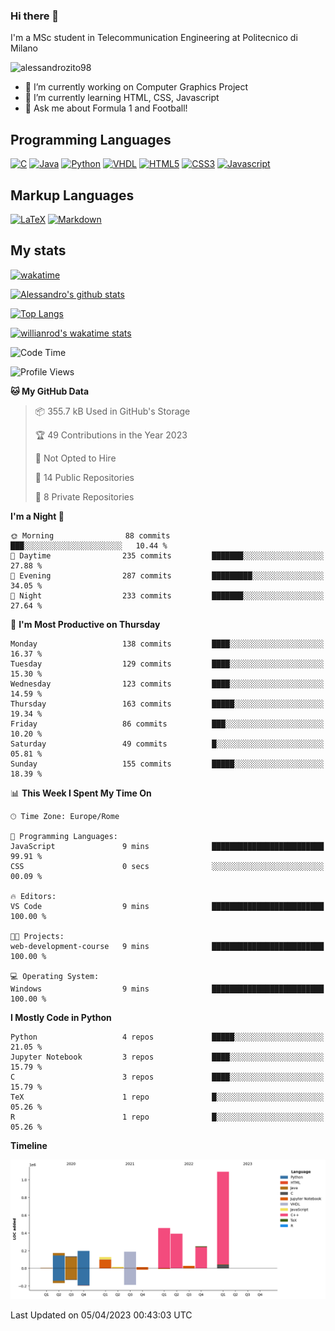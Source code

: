 ### Hi there 👋

I'm a MSc student in Telecommunication Engineering at Politecnico di Milano

<p align="left"> <img src="https://komarev.com/ghpvc/?username=alessandrozito98&label=Profile%20views&color=129e00&style=plastic" alt="alessandrozito98" /> </p>


<!--
**alessandrozito98/alessandrozito98** is a ✨ _special_ ✨ repository because its `README.md` (this file) appears on your GitHub profile.
-->

- 🔭 I’m currently working on Computer Graphics Project
- 🌱 I’m currently learning HTML, CSS, Javascript
- 💬 Ask me about Formula 1 and Football!




## Programming Languages

[![C](https://img.shields.io/badge/c%20-%2300599C.svg?&style=for-the-badge&logo=c&logoColor=white)](<https://en.wikipedia.org/wiki/C_(programming_language)>)
[![Java](https://img.shields.io/badge/java-%23ED8B00.svg?&style=for-the-badge&logo=java&logoColor=white)](https://www.java.com/)
[![Python](https://img.shields.io/badge/python%20-%2314354C.svg?&style=for-the-badge&logo=python&logoColor=white)](https://www.python.org/)
[![VHDL](https://img.shields.io/badge/-VHDL-lightgrey?style=for-the-badge&logo=xilinx&logoColor=red)](https://en.wikipedia.org/wiki/VHDL)
[![HTML5](https://img.shields.io/badge/html5%20-%23E34F26.svg?&style=for-the-badge&logo=html5&logoColor=white)](https://en.wikipedia.org/wiki/HTML5)
[![CSS3](https://img.shields.io/badge/css3%20-%231572B6.svg?&style=for-the-badge&logo=css3&logoColor=white)](https://en.wikipedia.org/wiki/CSS)
[![Javascript](https://img.shields.io/badge/javascript%20-%23323330.svg?&style=for-the-badge&logo=javascript&logoColor=%23F7DF1)](https://en.wikipedia.org/wiki/JavaScript)

## Markup Languages

[![LaTeX](https://img.shields.io/badge/latex%20-%23008080.svg?&style=for-the-badge&logo=latex&logoColor=white)](https://en.wikipedia.org/wiki/LaTeX)
[![Markdown](https://img.shields.io/badge/markdown-%23000000.svg?&style=for-the-badge&logo=markdown&logoColor=white)](https://en.wikipedia.org/wiki/Markdown)


## My stats

[![wakatime](https://wakatime.com/badge/user/6602f0ab-f5f4-418b-b2fb-1fa267f6c557.svg)](https://wakatime.com/@6602f0ab-f5f4-418b-b2fb-1fa267f6c557)


[![Alessandro's github stats](https://github-readme-stats.vercel.app/api?username=alessandrozito98&count_private=true&show_icons=true&theme=radical)](https://github.com/anuraghazra/github-readme-stats)


[![Top Langs](https://github-readme-stats.vercel.app/api/top-langs/?username=alessandrozito98&langs_count=10&layout=compact)](https://github.com/anuraghazra/github-readme-stats)


[![willianrod's wakatime stats](https://github-readme-stats.vercel.app/api/wakatime?username=alessandrozito98&layout=compact&v=2)](https://github.com/anuraghazra/github-readme-stats) 



<!--START_SECTION:waka-->
![Code Time](http://img.shields.io/badge/Code%20Time-67%20hrs%2027%20mins-blue)

![Profile Views](http://img.shields.io/badge/Profile%20Views-1-blue)

**🐱 My GitHub Data** 

> 📦 355.7 kB Used in GitHub's Storage 
 > 
> 🏆 49 Contributions in the Year 2023
 > 
> 🚫 Not Opted to Hire
 > 
> 📜 14 Public Repositories 
 > 
> 🔑 8 Private Repositories 
 > 
**I'm a Night 🦉** 

```text
🌞 Morning                88 commits          ███░░░░░░░░░░░░░░░░░░░░░░   10.44 % 
🌆 Daytime                235 commits         ███████░░░░░░░░░░░░░░░░░░   27.88 % 
🌃 Evening                287 commits         █████████░░░░░░░░░░░░░░░░   34.05 % 
🌙 Night                  233 commits         ███████░░░░░░░░░░░░░░░░░░   27.64 % 
```
📅 **I'm Most Productive on Thursday** 

```text
Monday                   138 commits         ████░░░░░░░░░░░░░░░░░░░░░   16.37 % 
Tuesday                  129 commits         ████░░░░░░░░░░░░░░░░░░░░░   15.30 % 
Wednesday                123 commits         ████░░░░░░░░░░░░░░░░░░░░░   14.59 % 
Thursday                 163 commits         █████░░░░░░░░░░░░░░░░░░░░   19.34 % 
Friday                   86 commits          ███░░░░░░░░░░░░░░░░░░░░░░   10.20 % 
Saturday                 49 commits          █░░░░░░░░░░░░░░░░░░░░░░░░   05.81 % 
Sunday                   155 commits         █████░░░░░░░░░░░░░░░░░░░░   18.39 % 
```


📊 **This Week I Spent My Time On** 

```text
🕑︎ Time Zone: Europe/Rome

💬 Programming Languages: 
JavaScript               9 mins              █████████████████████████   99.91 % 
CSS                      0 secs              ░░░░░░░░░░░░░░░░░░░░░░░░░   00.09 % 

🔥 Editors: 
VS Code                  9 mins              █████████████████████████   100.00 % 

🐱‍💻 Projects: 
web-development-course   9 mins              █████████████████████████   100.00 % 

💻 Operating System: 
Windows                  9 mins              █████████████████████████   100.00 % 
```

**I Mostly Code in Python** 

```text
Python                   4 repos             █████░░░░░░░░░░░░░░░░░░░░   21.05 % 
Jupyter Notebook         3 repos             ████░░░░░░░░░░░░░░░░░░░░░   15.79 % 
C                        3 repos             ████░░░░░░░░░░░░░░░░░░░░░   15.79 % 
TeX                      1 repo              █░░░░░░░░░░░░░░░░░░░░░░░░   05.26 % 
R                        1 repo              █░░░░░░░░░░░░░░░░░░░░░░░░   05.26 % 
```



**Timeline**

![Lines of Code chart](https://raw.githubusercontent.com/alessandrozito98/alessandrozito98/master/assets/bar_graph.png)


 Last Updated on 05/04/2023 00:43:03 UTC
<!--END_SECTION:waka-->
